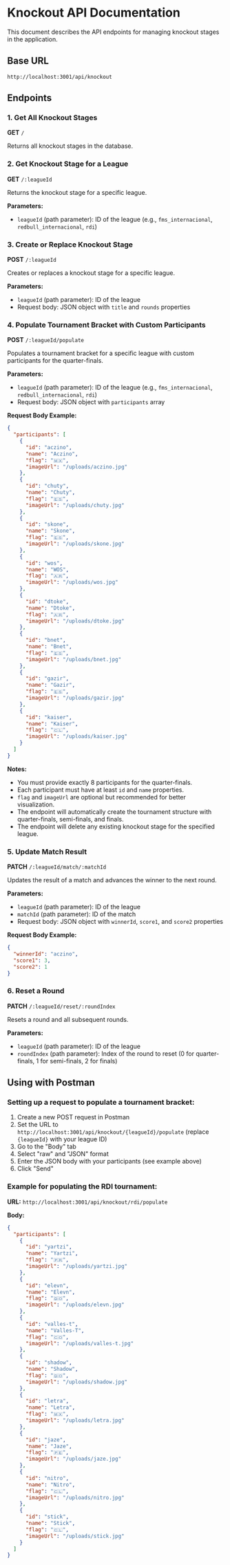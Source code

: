 # Knockout API Documentation

This document describes the API endpoints for managing knockout stages in the application.

## Base URL

```
http://localhost:3001/api/knockout
```

## Endpoints

### 1. Get All Knockout Stages

**GET** `/`

Returns all knockout stages in the database.

### 2. Get Knockout Stage for a League

**GET** `/:leagueId`

Returns the knockout stage for a specific league.

**Parameters:**
- `leagueId` (path parameter): ID of the league (e.g., `fms_internacional`, `redbull_internacional`, `rdi`)

### 3. Create or Replace Knockout Stage

**POST** `/:leagueId`

Creates or replaces a knockout stage for a specific league.

**Parameters:**
- `leagueId` (path parameter): ID of the league
- Request body: JSON object with `title` and `rounds` properties

### 4. Populate Tournament Bracket with Custom Participants

**POST** `/:leagueId/populate`

Populates a tournament bracket for a specific league with custom participants for the quarter-finals.

**Parameters:**
- `leagueId` (path parameter): ID of the league (e.g., `fms_internacional`, `redbull_internacional`, `rdi`)
- Request body: JSON object with `participants` array

**Request Body Example:**
```json
{
  "participants": [
    {
      "id": "aczino",
      "name": "Aczino",
      "flag": "🇲🇽",
      "imageUrl": "/uploads/aczino.jpg"
    },
    {
      "id": "chuty",
      "name": "Chuty",
      "flag": "🇪🇸",
      "imageUrl": "/uploads/chuty.jpg"
    },
    {
      "id": "skone",
      "name": "Skone",
      "flag": "🇪🇸",
      "imageUrl": "/uploads/skone.jpg"
    },
    {
      "id": "wos",
      "name": "WOS",
      "flag": "🇦🇷",
      "imageUrl": "/uploads/wos.jpg"
    },
    {
      "id": "dtoke",
      "name": "Dtoke",
      "flag": "🇦🇷",
      "imageUrl": "/uploads/dtoke.jpg"
    },
    {
      "id": "bnet",
      "name": "Bnet",
      "flag": "🇪🇸",
      "imageUrl": "/uploads/bnet.jpg"
    },
    {
      "id": "gazir",
      "name": "Gazir",
      "flag": "🇪🇸",
      "imageUrl": "/uploads/gazir.jpg"
    },
    {
      "id": "kaiser",
      "name": "Kaiser",
      "flag": "🇨🇱",
      "imageUrl": "/uploads/kaiser.jpg"
    }
  ]
}
```

**Notes:**
- You must provide exactly 8 participants for the quarter-finals.
- Each participant must have at least `id` and `name` properties.
- `flag` and `imageUrl` are optional but recommended for better visualization.
- The endpoint will automatically create the tournament structure with quarter-finals, semi-finals, and finals.
- The endpoint will delete any existing knockout stage for the specified league.

### 5. Update Match Result

**PATCH** `/:leagueId/match/:matchId`

Updates the result of a match and advances the winner to the next round.

**Parameters:**
- `leagueId` (path parameter): ID of the league
- `matchId` (path parameter): ID of the match
- Request body: JSON object with `winnerId`, `score1`, and `score2` properties

**Request Body Example:**
```json
{
  "winnerId": "aczino",
  "score1": 3,
  "score2": 1
}
```

### 6. Reset a Round

**PATCH** `/:leagueId/reset/:roundIndex`

Resets a round and all subsequent rounds.

**Parameters:**
- `leagueId` (path parameter): ID of the league
- `roundIndex` (path parameter): Index of the round to reset (0 for quarter-finals, 1 for semi-finals, 2 for finals)

## Using with Postman

### Setting up a request to populate a tournament bracket:

1. Create a new POST request in Postman
2. Set the URL to `http://localhost:3001/api/knockout/{leagueId}/populate` (replace `{leagueId}` with your league ID)
3. Go to the "Body" tab
4. Select "raw" and "JSON" format
5. Enter the JSON body with your participants (see example above)
6. Click "Send"

### Example for populating the RDI tournament:

**URL:** `http://localhost:3001/api/knockout/rdi/populate`

**Body:**
```json
{
  "participants": [
    {
      "id": "yartzi",
      "name": "Yartzi",
      "flag": "🇵🇷",
      "imageUrl": "/uploads/yartzi.jpg"
    },
    {
      "id": "elevn",
      "name": "Elevn",
      "flag": "🇩🇴",
      "imageUrl": "/uploads/elevn.jpg"
    },
    {
      "id": "valles-t",
      "name": "Valles-T",
      "flag": "🇨🇴",
      "imageUrl": "/uploads/valles-t.jpg"
    },
    {
      "id": "shadow",
      "name": "Shadow",
      "flag": "🇩🇴",
      "imageUrl": "/uploads/shadow.jpg"
    },
    {
      "id": "letra",
      "name": "Letra",
      "flag": "🇲🇽",
      "imageUrl": "/uploads/letra.jpg"
    },
    {
      "id": "jaze",
      "name": "Jaze",
      "flag": "🇵🇪",
      "imageUrl": "/uploads/jaze.jpg"
    },
    {
      "id": "nitro",
      "name": "Nitro",
      "flag": "🇨🇱",
      "imageUrl": "/uploads/nitro.jpg"
    },
    {
      "id": "stick",
      "name": "Stick",
      "flag": "🇨🇱",
      "imageUrl": "/uploads/stick.jpg"
    }
  ]
}
``` 